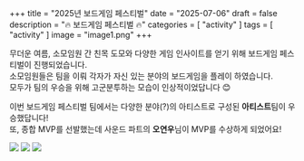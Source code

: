+++
title = "2025년 보드게임 페스티벌"
date = "2025-07-06"
draft = false
description = "🔥 보드게임 페스티벌 🔥"
categories = [
    "activity"
]
tags = [
    "activity"
]
image = "image1.png"
+++


무더운 여름, 소모임원 간 친목 도모와 다양한 게임 인사이트를 얻기 위해 보드게임 페스티벌이 진행되었습니다.    
소모임원들은 팀을 이뤄 각자가 자신 있는 분야의 보드게임을 플레이 하였습니다.    
모두가 팀의 우승을 위해 고군분투하는 모습이 인상적이었답니다 😊    

이번 보드게임 페스티벌 팀에서는 다양한 분야(?)의 아티스트로 구성된 **아티스트**팀이 우승했답니다!    
또, 종합 MVP를 선발했는데 사운드 파트의 **오연우**님이 MVP를 수상하게 되었어요!    

![](image1.png)
![](image2.png)
![](image3.png)